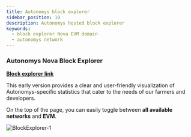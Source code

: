 ```yaml
---
title: Autonomys block explorer
sidebar_position: 10
description: Autonomys hosted block explorer
keywords:
  - block explorer Nova EVM domain
  - autonomys network
---
```


### Autonomys Nova Block Explorer

**[Block explorer link](https://nova.subspace.network)**

This early version provides a clear and user-friendly visualization of Autonomys-specific statistics that cater to the needs of our farmers and developers.

On the top of the page, you can easily toggle between **all available networks** and **EVM**. 

 ![BlockExplorer-1](/img/developers/BlockExplorer-1.png)
